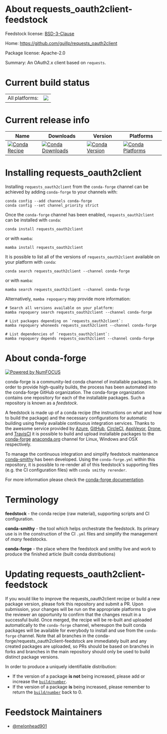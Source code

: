 About requests_oauth2client-feedstock
=====================================

Feedstock license: [BSD-3-Clause](https://github.com/conda-forge/requests_oauth2client-feedstock/blob/main/LICENSE.txt)

Home: https://github.com/guillp/requests_oauth2client

Package license: Apache-2.0

Summary: An OAuth2.x client based on `requests`.

Current build status
====================


<table><tr><td>All platforms:</td>
    <td>
      <a href="https://dev.azure.com/conda-forge/feedstock-builds/_build/latest?definitionId=22936&branchName=main">
        <img src="https://dev.azure.com/conda-forge/feedstock-builds/_apis/build/status/requests_oauth2client-feedstock?branchName=main">
      </a>
    </td>
  </tr>
</table>

Current release info
====================

| Name | Downloads | Version | Platforms |
| --- | --- | --- | --- |
| [![Conda Recipe](https://img.shields.io/badge/recipe-requests_oauth2client-green.svg)](https://anaconda.org/conda-forge/requests_oauth2client) | [![Conda Downloads](https://img.shields.io/conda/dn/conda-forge/requests_oauth2client.svg)](https://anaconda.org/conda-forge/requests_oauth2client) | [![Conda Version](https://img.shields.io/conda/vn/conda-forge/requests_oauth2client.svg)](https://anaconda.org/conda-forge/requests_oauth2client) | [![Conda Platforms](https://img.shields.io/conda/pn/conda-forge/requests_oauth2client.svg)](https://anaconda.org/conda-forge/requests_oauth2client) |

Installing requests_oauth2client
================================

Installing `requests_oauth2client` from the `conda-forge` channel can be achieved by adding `conda-forge` to your channels with:

```
conda config --add channels conda-forge
conda config --set channel_priority strict
```

Once the `conda-forge` channel has been enabled, `requests_oauth2client` can be installed with `conda`:

```
conda install requests_oauth2client
```

or with `mamba`:

```
mamba install requests_oauth2client
```

It is possible to list all of the versions of `requests_oauth2client` available on your platform with `conda`:

```
conda search requests_oauth2client --channel conda-forge
```

or with `mamba`:

```
mamba search requests_oauth2client --channel conda-forge
```

Alternatively, `mamba repoquery` may provide more information:

```
# Search all versions available on your platform:
mamba repoquery search requests_oauth2client --channel conda-forge

# List packages depending on `requests_oauth2client`:
mamba repoquery whoneeds requests_oauth2client --channel conda-forge

# List dependencies of `requests_oauth2client`:
mamba repoquery depends requests_oauth2client --channel conda-forge
```


About conda-forge
=================

[![Powered by
NumFOCUS](https://img.shields.io/badge/powered%20by-NumFOCUS-orange.svg?style=flat&colorA=E1523D&colorB=007D8A)](https://numfocus.org)

conda-forge is a community-led conda channel of installable packages.
In order to provide high-quality builds, the process has been automated into the
conda-forge GitHub organization. The conda-forge organization contains one repository
for each of the installable packages. Such a repository is known as a *feedstock*.

A feedstock is made up of a conda recipe (the instructions on what and how to build
the package) and the necessary configurations for automatic building using freely
available continuous integration services. Thanks to the awesome service provided by
[Azure](https://azure.microsoft.com/en-us/services/devops/), [GitHub](https://github.com/),
[CircleCI](https://circleci.com/), [AppVeyor](https://www.appveyor.com/),
[Drone](https://cloud.drone.io/welcome), and [TravisCI](https://travis-ci.com/)
it is possible to build and upload installable packages to the
[conda-forge](https://anaconda.org/conda-forge) [anaconda.org](https://anaconda.org/)
channel for Linux, Windows and OSX respectively.

To manage the continuous integration and simplify feedstock maintenance
[conda-smithy](https://github.com/conda-forge/conda-smithy) has been developed.
Using the ``conda-forge.yml`` within this repository, it is possible to re-render all of
this feedstock's supporting files (e.g. the CI configuration files) with ``conda smithy rerender``.

For more information please check the [conda-forge documentation](https://conda-forge.org/docs/).

Terminology
===========

**feedstock** - the conda recipe (raw material), supporting scripts and CI configuration.

**conda-smithy** - the tool which helps orchestrate the feedstock.
                   Its primary use is in the construction of the CI ``.yml`` files
                   and simplify the management of *many* feedstocks.

**conda-forge** - the place where the feedstock and smithy live and work to
                  produce the finished article (built conda distributions)


Updating requests_oauth2client-feedstock
========================================

If you would like to improve the requests_oauth2client recipe or build a new
package version, please fork this repository and submit a PR. Upon submission,
your changes will be run on the appropriate platforms to give the reviewer an
opportunity to confirm that the changes result in a successful build. Once
merged, the recipe will be re-built and uploaded automatically to the
`conda-forge` channel, whereupon the built conda packages will be available for
everybody to install and use from the `conda-forge` channel.
Note that all branches in the conda-forge/requests_oauth2client-feedstock are
immediately built and any created packages are uploaded, so PRs should be based
on branches in forks and branches in the main repository should only be used to
build distinct package versions.

In order to produce a uniquely identifiable distribution:
 * If the version of a package **is not** being increased, please add or increase
   the [``build/number``](https://docs.conda.io/projects/conda-build/en/latest/resources/define-metadata.html#build-number-and-string).
 * If the version of a package **is** being increased, please remember to return
   the [``build/number``](https://docs.conda.io/projects/conda-build/en/latest/resources/define-metadata.html#build-number-and-string)
   back to 0.

Feedstock Maintainers
=====================

* [@melonhead901](https://github.com/melonhead901/)

